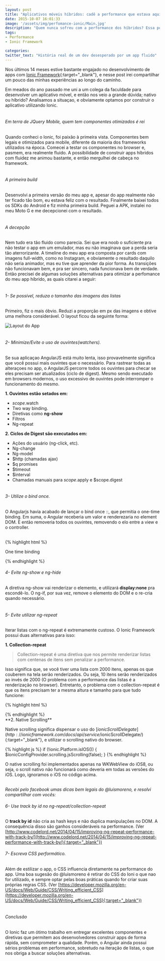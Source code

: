 ```yaml
---
layout: post
title: "Aplicativos móveis híbridos: cadê a performance que estava aqui?"
date: 2015-10-07 16:01:33
image: '/assets/img/perfomance-ionic/Main.jpg'
description: "Quem nunca sofreu com a performance dos híbridos? Essa postagem relata a história de um dev deseperado por um app fluido."
tags:
- Performance
- Ionic Framework

categories:
twitter_text: "História real de um dev desesperado por um app fluido"
---
```


Nos últimos 14 meses estive bastante engajado no desenvolvimento de apps com [Ionic Framework](http://www.ionicframework.com){:target="_blank"}, e nesse post irei compartilhar um pouco das minhas experiências ao longo do caminho.
<br>

Em meados do ano passado me uni a um colega da faculdade para desenvolver um aplicativo móvel, e então nos veio a grande dúvida; nativo ou híbrido? Analisamos a situaçao, e obviamente optamos por construir o aplicativo utilizando Ionic.
<br><br>

###### Em terra de JQuery Mobile, quem tem componentes otimizados é rei
Quando conheci o Ionic, foi paixão à primeira vista. Componentes bem legais e otimizados para mobile, diferente da maioria dos frameworks utilizados na época. Comecei a testar os componentes no browser e, pasmem, era realmente fluido. A possibilidade de construir apps híbridos com fluidez me animou bastante, e então mergulhei de cabeça no framework.
<br><br>

###### A primeira build
Desenvolvi a primeira versão do meu app e, apesar do app realmente não ter ficado tão bom, eu estava feliz com o resultado. Finalmente baixei todos os SDKs do Android e fiz minha primeira build. Peguei a APK, instalei no meu Moto G e me decepcionei com o resultado.
<br><br>

###### A decepção
Nem tudo era tão fluido como parecia. Sei que era noob o suficiente pra não testar o app em um emulador, mas eu não imaginava que a perda seria tão aterrorizante. A timeline do meu app era composta por cards com imagens full-width, como no Instagram, e obviamente o resultado daquilo não seria animador, mas eu tive que aprender da pior forma. As transições não funcionavam bem, e pra ser sincero, nada funcionava bem de verdade. Então precisei de algumas soluções alternativas para otimizar a perfomance do meu app híbrido, as quais citarei a seguir:
<br><br>

###### 1- Se possível, reduza o tamanho das imagens das listas
Primeiro, fiz o mais óbvio. Reduzi a proporção em px das imagens e obtive uma melhora considerável. O layout ficou da seguinte forma:

![Layout do App](/assets/img/perfomance-ionic/app.png)
<br><br>

###### 2- Minimize/Evite o uso de ouvintes(watchers).
Se sua aplicaçao AngularJS está muito lenta, isso provavelmente significa que você possui mais ouvintes que o necessário. Para rastrear todas as alteraçoes no app, o AngularJS percorre todos os ouvintes para checar se eles precisam ser atualizados (ciclo de digest). Mesmo sendo executado em browsers modernos, o uso excessivo de ouvintes pode interromper o funcionamento do mesmo.
<br>

**1. Ouvintes estão setados em:**
 
- $scope.$watch
- Two way binding.
- Diretivas como **ng-show**
- Filtros
- Ng-repeat

**2. Ciclos de Digest são executados em:**

- Ações do usuário (ng-click, etc).
- Ng-change
- Ng-model
- $http (chamadas ajax)
- $q promises
- $timeout
- $interval
- Chamadas manuais para $scope.$apply e $scope.digest
<br><br>


###### 3- Utilize o bind once.
O Angularjs havia acabado de lançar o bind once ::, que permitia o one-time binding. Em suma, o Angular receberia um valor e renderezaria no element DOM. E então removeria todos os ouvintes, removendo o elo entre a view e o controller. 
<br><br>

{% highlight html %}
<!-- BIND ONCE -->
<p ng-bind="::name" >One time binding</p>
  
<!-- TWO WAY BINDING -->
<p ng-bind="name"></p>
{% endhighlight %}
<br>

###### 4- Evite ng-show e ng-hide
A diretiva ng-show vai renderizar o elemento, e utilizará **display:none** pra escondê-lo. O ng-if, por sua vez, remove o elemento do DOM e o re-cria quando necessário.
<br><br>


###### 5- Evite utilizar ng-repeat
Iterar listas com o ng-repeat é extremamente custoso. O Ionic Framework possui duas alternativas para isso:

**1. Collection-repeat**

> Collection-repeat é uma diretiva que nos permite renderizar listas com centenas de itens sem penalizar a performance.

Isso significa que, se você tiver uma lista com 2000 itens, apenas os que couberem na tela serão renderizados. Ou seja, 10 itens serão renderizados ao invés de 2000 (O problema com a performance das listas é a renderização no browser). Entretanto, o problema com o collection-repeat é que os itens precisam ter a mesma altura e tamanho para que tudo funcione:

{% highlight html %}
<div class="contact-list">
  <div ng-repeat="person in contacts | filter:{name: searchModel.name}"
     class="item item-icon-right"
     ng-class="{'selected': option.active}"
     ng-click="showDetails(person)">
      <span ng-bind="::person.name"></span>
  </div>
</div>
{% endhighlight %}
<br>
**2. Native Scrolling**

Native scrolling significa dispensar o uso do [$ionicScrollDelegate](http://ionicframework.com/docs/api/service/$ionicScrollDelegate/){:target="_blank"}, e utilizar o scrolling nativo do browser. 

{% highlight js %}
if (!ionic.Platform.isIOS()) {
    $ionicConfigProvider.scrolling.jsScrolling(false);
}
{% endhighlight %}

O native scrolling foi implementados apenas na WKWebView do iOS8, ou seja, o scroll nativo não funcionará como deveria em todas as versões do iOS. Logo, ignoramos o iOS no código acima.
<br><br>

*Recebi pelo facebook umas dicas bem legais do @luismoreno, e resolvi compartilhar com vocês:*

###### 6- Use track by id no ng-repeat/collection-repeat
O **track by id** não cria as hash keys e não duplica manipulações no DOM. A consequência disso são ganhos consideráveis na performance. (Ver [http://www.codelord.net/2014/04/15/improving-ng-repeat-performance-with-track-by/](http://www.codelord.net/2014/04/15/improving-ng-repeat-performance-with-track-by/){:target="_blank"})

###### 7- Escreva CSS performático. 
Além de estilizar o app, o CSS influencia diretamente na performance do app. Uma boa sugesão do @luismoreno é retirar do CSS do Ioni o que nao for utilizado, e sempre optar pelas boas práticas quando for criar suas próprias regras CSS. (Ver [https://developer.mozilla.org/en-US/docs/Web/Guide/CSS/Writing_efficient_CSS](https://developer.mozilla.org/en-US/docs/Web/Guide/CSS/Writing_efficient_CSS){:target="_blank"})
<br><br>

###### Conclusão
O Ionic faz um ótimo trabalho em entregar excelentes componentes e diretivas que permitem aos desenvolvedores construir apps de forma rápida, sem comprometer a qualidade. Porém, o Angular ainda possui sérios problemas em performance, sobretudo na iteração de listas, o que nos obriga a buscar soluções alternativas.

